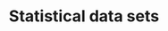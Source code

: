 ---
layout: frontend-template-documentation
sectionKey: Frontend templates
eleventyNavigation:
  parent: Finders
title: Statistical data sets
---